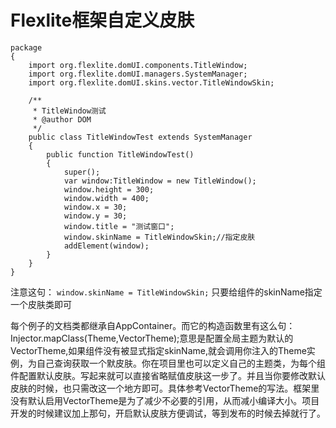 # Flexlite框架自定义皮肤
```
package
{
    import org.flexlite.domUI.components.TitleWindow;
    import org.flexlite.domUI.managers.SystemManager;
    import org.flexlite.domUI.skins.vector.TitleWindowSkin;

    /**
     * TitleWindow测试
     * @author DOM
     */
    public class TitleWindowTest extends SystemManager
    {
        public function TitleWindowTest()
        {
            super();
            var window:TitleWindow = new TitleWindow();
            window.height = 300;
            window.width = 400;
            window.x = 30;
            window.y = 30;
            window.title = "测试窗口";
            window.skinName = TitleWindowSkin;//指定皮肤
            addElement(window);
        }
    }
}
```

注意这句：
`window.skinName = TitleWindowSkin;`
只要给组件的skinName指定一个皮肤类即可

每个例子的文档类都继承自AppContainer。而它的构造函数里有这么句：Injector.mapClass(Theme,VectorTheme);意思是配置全局主题为默认的VectorTheme,如果组件没有被显式指定skinName,就会调用你注入的Theme实例，为自己查询获取一个默皮肤。你在项目里也可以定义自己的主题类，为每个组件配置默认皮肤。写起来就可以直接省略赋值皮肤这一步了。并且当你要修改默认皮肤的时候，也只需改这一个地方即可。具体参考VectorTheme的写法。框架里没有默认启用VectorTheme是为了减少不必要的引用，从而减小编译大小。项目开发的时候建议加上那句，开启默认皮肤方便调试，等到发布的时候去掉就行了。